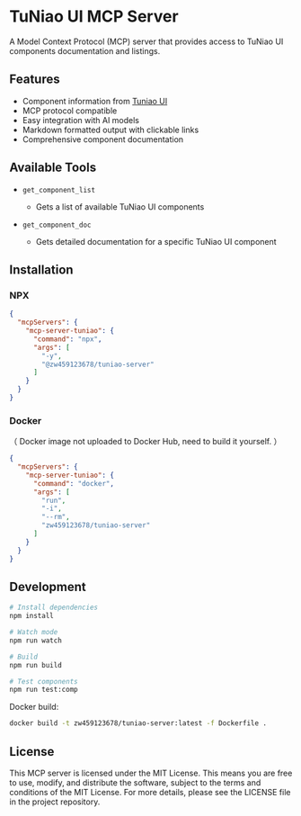 
# TuNiao UI MCP Server

A Model Context Protocol (MCP) server that provides access to TuNiao UI components documentation and listings.

## Features

- Component information from [Tuniao UI](https://vue2.tuniaokj.com/)
- MCP protocol compatible
- Easy integration with AI models
- Markdown formatted output with clickable links
- Comprehensive component documentation

## Available Tools

- `get_component_list`
  - Gets a list of available TuNiao UI components
  
- `get_component_doc`
  - Gets detailed documentation for a specific TuNiao UI component

## Installation

### NPX

```json
{
  "mcpServers": {
    "mcp-server-tuniao": {
      "command": "npx",
      "args": [
        "-y",
        "@zw459123678/tuniao-server"
      ]
    }
  }
}
```

### Docker 
（ Docker image not uploaded to Docker Hub, need to build it yourself. ）

```json
{
  "mcpServers": {
    "mcp-server-tuniao": {
      "command": "docker",
      "args": [
        "run",
        "-i",
        "--rm",
        "zw459123678/tuniao-server"
      ]
    }
  }
}
```

## Development

```bash
# Install dependencies
npm install

# Watch mode
npm run watch

# Build
npm run build

# Test components
npm run test:comp
```

Docker build:

```bash
docker build -t zw459123678/tuniao-server:latest -f Dockerfile .
```

## License

This MCP server is licensed under the MIT License. This means you are free to use, modify, and distribute the software, subject to the terms and conditions of the MIT License. For more details, please see the LICENSE file in the project repository.
